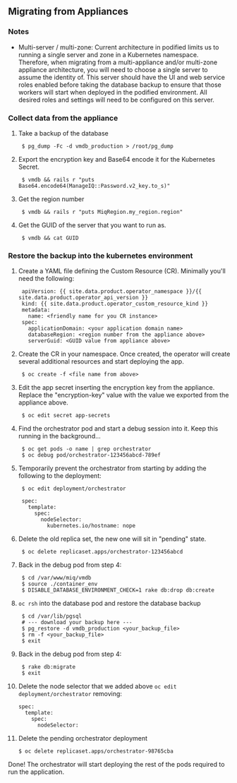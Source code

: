 ## Migrating from Appliances

### Notes

- Multi-server / multi-zone:
  Current architecture in podified limits us to running a single server and zone in a Kubernetes namespace.
  Therefore, when migrating from a multi-appliance and/or multi-zone appliance architecture, you will need to choose a single server to assume the identity of.
  This server should have the UI and web service roles enabled before taking the database backup to ensure that those workers will start when deployed in the podified environment.
  All desired roles and settings will need to be configured on this server.

### Collect data from the appliance
1. Take a backup of the database

        $ pg_dump -Fc -d vmdb_production > /root/pg_dump

2. Export the encryption key and Base64 encode it for the Kubernetes Secret.

        $ vmdb && rails r "puts Base64.encode64(ManageIQ::Password.v2_key.to_s)"

3. Get the region number

        $ vmdb && rails r "puts MiqRegion.my_region.region"

4. Get the GUID of the server that you want to run as.

        $ vmdb && cat GUID

### Restore the backup into the kubernetes environment
1. Create a YAML file defining the Custom Resource (CR). Minimally you'll need the following:

        apiVersion: {{ site.data.product.operator_namespace }}/{{ site.data.product.operator_api_version }}
        kind: {{ site.data.product.operator_custom_resource_kind }}
        metadata:
          name: <friendly name for you CR instance>
        spec:
          applicationDomain: <your application domain name>
          databaseRegion: <region number from the appliance above>
          serverGuid: <GUID value from appliance above>

2. Create the CR in your namespace. Once created, the operator will create several additional resources and start deploying the app.

        $ oc create -f <file name from above>

3. Edit the app secret inserting the encryption key from the appliance. Replace the "encryption-key" value with the value we exported from the appliance above.

        $ oc edit secret app-secrets

4. Find the orchestrator pod and start a debug session into it. Keep this running in the background...

        $ oc get pods -o name | grep orchestrator
        $ oc debug pod/orchestrator-123456abcd-789ef

5. Temporarily prevent the orchestrator from starting by adding the following to the deployment:

        $ oc edit deployment/orchestrator

        spec:
          template:
            spec:
              nodeSelector:
                kubernetes.io/hostname: nope

6. Delete the old replica set, the new one will sit in "pending" state.

        $ oc delete replicaset.apps/orchestrator-123456abcd

7. Back in the debug pod from step 4:

        $ cd /var/www/miq/vmdb
        $ source ./container_env
        $ DISABLE_DATABASE_ENVIRONMENT_CHECK=1 rake db:drop db:create

8. `oc rsh` into the database pod and restore the database backup

        $ cd /var/lib/pgsql
        # --- download your backup here ---
        $ pg_restore -d vmdb_production <your_backup_file>
        $ rm -f <your_backup_file>
        $ exit

9. Back in the debug pod from step 4:

        $ rake db:migrate
        $ exit

10. Delete the node selector that we added above `oc edit deployment/orchestrator` removing:

        spec:
          template:
            spec:
              nodeSelector:

11. Delete the pending orchestrator deployment

        $ oc delete replicaset.apps/orchestrator-98765cba

Done! The orchestrator will start deploying the rest of the pods required to run the application.
